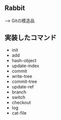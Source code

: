 ## Rabbit
--> Gitの模造品

## 実装したコマンド
+ init
+ add
+ hash-object
+ update-index
+ commit
+ write-tree
+ commit-tree
+ update-ref
+ branch
+ switch
+ checkout
+ log
+ cat-file
